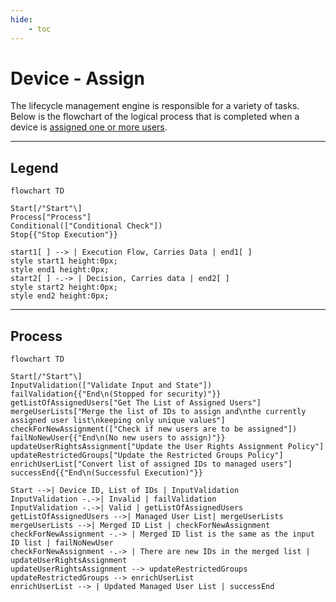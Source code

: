 ```yaml
---
hide:
    - toc
---
```

# Device - Assign

The lifecycle management engine is responsible for a variety of tasks. Below is the flowchart of the logical process that is completed when a device is [assigned one or more users](../../Usage-Guide/Device/2-Assign.md).

---

## Legend

``` mermaid
flowchart TD

Start[/"Start"\]
Process["Process"]
Conditional(["Conditional Check"])
Stop{{"Stop Execution"}}

start1[ ] --> | Execution Flow, Carries Data | end1[ ]
style start1 height:0px;
style end1 height:0px;
start2[ ] -.-> | Decision, Carries data | end2[ ]
style start2 height:0px;
style end2 height:0px;
```

---

## Process

``` mermaid
flowchart TD

Start[/"Start"\]
InputValidation(["Validate Input and State"])
failValidation{{"End\n(Stopped for security)"}}
getListOfAssignedUsers["Get The List of Assigned Users"]
mergeUserLists["Merge the list of IDs to assign and\nthe currently assigned user list\nkeeping only unique values"]
checkForNewAssignment(["Check if new users are to be assigned"])
failNoNewUser{{"End\n(No new users to assign)"}}
updateUserRightsAssignment["Update the User Rights Assignment Policy"]
updateRestrictedGroups["Update the Restricted Groups Policy"]
enrichUserList["Convert list of assigned IDs to managed users"]
successEnd{{"End\n(Successful Execution)"}}

Start -->| Device ID, List of IDs | InputValidation
InputValidation -.->| Invalid | failValidation
InputValidation -.->| Valid | getListOfAssignedUsers
getListOfAssignedUsers -->| Managed User List| mergeUserLists
mergeUserLists -->| Merged ID List | checkForNewAssignment
checkForNewAssignment -.-> | Merged ID list is the same as the input ID list | failNoNewUser
checkForNewAssignment -.-> | There are new IDs in the merged list | updateUserRightsAssignment
updateUserRightsAssignment --> updateRestrictedGroups
updateRestrictedGroups --> enrichUserList
enrichUserList --> | Updated Managed User List | successEnd
```
